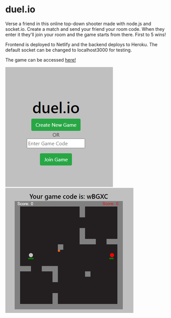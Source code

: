 # duel.io
Verse a friend in this online top-down shooter made with node.js and socket.io.
Create a match and send your friend your room code. When they enter it they'll join
your room and the game starts from there. First to 5 wins! 

Frontend is deployed to Netlify and the backend deploys to Heroku. The default socket can be changed to 
localhost3000 for testing.

The game can be accessed [here!](https://duelio.netlify.app/) 

![menu](https://github.com/fabian-fagan/duel.io/blob/main/images/menu.PNG) 
![game](https://github.com/fabian-fagan/duel.io/blob/main/images/game.png)
